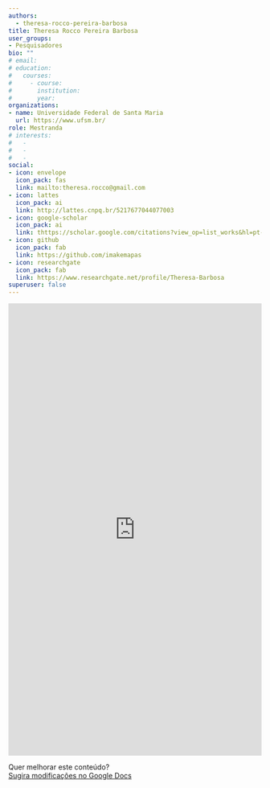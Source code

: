 ```yaml
---
authors:
  - theresa-rocco-pereira-barbosa
title: Theresa Rocco Pereira Barbosa
user_groups:
- Pesquisadores
bio: ""
# email: 
# education:
#   courses:
#     - course: 
#       institution: 
#       year: 
organizations:
- name: Universidade Federal de Santa Maria
  url: https://www.ufsm.br/
role: Mestranda
# interests:
#   - 
#   - 
#   - 
social:
- icon: envelope
  icon_pack: fas
  link: mailto:theresa.rocco@gmail.com
- icon: lattes
  icon_pack: ai
  link: http://lattes.cnpq.br/5217677044077003
- icon: google-scholar
  icon_pack: ai
  link: thttps://scholar.google.com/citations?view_op=list_works&hl=pt-BR&user=gMENeOAAAAAJ
- icon: github
  icon_pack: fab
  link: https://github.com/imakemapas
- icon: researchgate
  icon_pack: fab
  link: https://www.researchgate.net/profile/Theresa-Barbosa
superuser: false
---
```


<!-- HTML -->
<iframe frameborder="0" style="width: 100%; height: 900px" src="https://docs.google.com/document/d/e/2PACX-1vQd069RPxDscNDcqF0FiJvsiZO17tvoDp_oHn_KxgzYudLiU5qpmS6iO3WuQf_i8dXPaKpa2IPBV9tq/pub?embedded=true"></iframe>

<!-- HTML e Markdown -->
Quer melhorar este conteúdo?<br>
[<i class="fa fa-edit" aria-hidden="true"></i> Sugira modificações no Google Docs][edit]

[edit]: https://docs.google.com/document/d/1ovRsiylr8gc2vBw-SWF-18TimPqsBbvRI_4LI0ISm0s/edit
